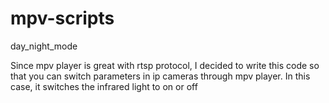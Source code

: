 # mpv-scripts
day_night_mode

Since mpv player is great with rtsp protocol, I decided to write this code so that you can switch parameters in ip cameras through mpv player. In this case, it switches the infrared light to on or off
